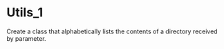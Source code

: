 # Utils_1
Create a class that alphabetically lists the contents of a directory received by parameter.
